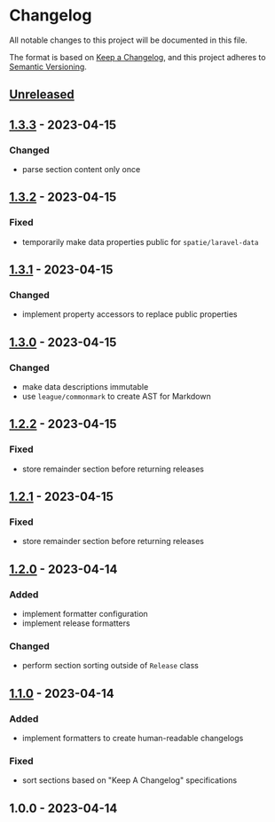 # Changelog

All notable changes to this project will be documented in this file.

The format is based on [Keep a Changelog](https://keepachangelog.com/en/1.0.0/),
and this project adheres to [Semantic Versioning](https://semver.org/spec/v2.0.0.html).

## [Unreleased]


## [1.3.3] - 2023-04-15
### Changed
- parse section content only once


## [1.3.2] - 2023-04-15
### Fixed
- temporarily make data properties public for `spatie/laravel-data`


## [1.3.1] - 2023-04-15
### Changed
- implement property accessors to replace public properties


## [1.3.0] - 2023-04-15
### Changed
- make data descriptions immutable
- use `league/commonmark` to create AST for Markdown


## [1.2.2] - 2023-04-15
### Fixed
- store remainder section before returning releases


## [1.2.1] - 2023-04-15
### Fixed
- store remainder section before returning releases


## [1.2.0] - 2023-04-14
### Added
- implement formatter configuration
- implement release formatters

### Changed
- perform section sorting outside of `Release` class


## [1.1.0] - 2023-04-14
### Added
- implement formatters to create human-readable changelogs

### Fixed
- sort sections based on "Keep A Changelog" specifications


## 1.0.0 - 2023-04-14

[Unreleased]: https://github.com/PreemStudio/package_slug/compare/1.3.3...HEAD
[1.3.3]: https://github.com/PreemStudio/package_slug/compare/1.3.2...1.3.3
[1.3.2]: https://github.com/PreemStudio/package_slug/compare/1.3.1...1.3.2
[1.3.1]: https://github.com/PreemStudio/package_slug/compare/1.3.0...1.3.1
[1.3.0]: https://github.com/PreemStudio/package_slug/compare/1.2.2...1.3.0
[1.2.2]: https://github.com/PreemStudio/package_slug/compare/1.2.1...1.2.2
[1.2.1]: https://github.com/PreemStudio/package_slug/compare/1.2.0...1.2.1
[1.2.0]: https://github.com/PreemStudio/package_slug/compare/1.1.0...1.2.0
[1.1.0]: https://github.com/PreemStudio/package_slug/compare/1.0.0...1.1.0

